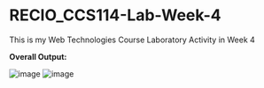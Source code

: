 # RECIO_CCS114-Lab-Week-4
This is my Web Technologies Course Laboratory Activity in Week 4

**Overall Output:**

![image](https://github.com/user-attachments/assets/63f184ca-cf3d-464b-b92f-b1898a963883)
![image](https://github.com/user-attachments/assets/1d152175-39f3-4868-8b4f-9d9a8efe66cd)

